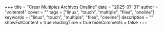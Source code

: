 +++
title = "Crear Multiples Archivos Oneline"
date = "2025-07-31"
author = "volteret4"
cover = ""
tags = ["linux", "touch", "multiple", "files", "oneline"]
keywords = ["linux", "touch", "multiple", "files", "oneline"]
description = ""
showFullContent = true
readingTime = true
hideComments = false
+++

